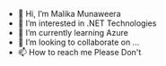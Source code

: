- 👋 Hi, I’m Malika Munaweera
- 👀 I’m interested in .NET Technologies
- 🌱 I’m currently learning Azure
- 💞️ I’m looking to collaborate on ...
- 📫 How to reach me Please Don't

<!---
MalikaMunaweeraAscentic/MalikaMunaweeraAscentic is a ✨ special ✨ repository because its `README.md` (this file) appears on your GitHub profile.
You can click the Preview link to take a look at your changes.
--->
